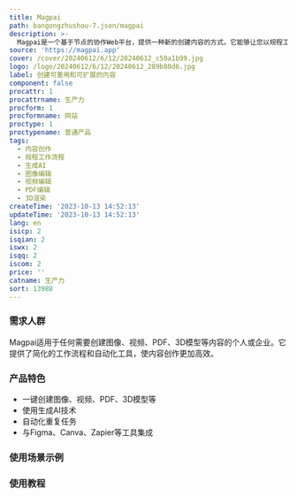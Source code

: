 ```yaml
---
title: Magpai
path: bangongzhushou-7.json/magpai
description: >-
  Magpai是一个基于节点的协作Web平台，提供一种新的创建内容的方式。它能够让您以规程工作流程来提高生产力和内容输出。Magpai具有生成AI、编辑、实用工具和发布工具，可立即用于创建图像、视频、PDF、3D模型等各种类型的内容。它还支持自动化重复任务，与Figma、Canva、Zapier等工具集成。
source: 'https://magpai.app'
cover: /cover/20240612/6/12/20240612_c50a1b99.jpg
logo: /logo/20240612/6/12/20240612_289b80d6.jpg
label: 创建可重用和可扩展的内容
component: false
procattr: 1
procattrname: 生产力
procform: 1
procformname: 网站
proctype: 1
proctypename: 普通产品
tags:
  - 内容创作
  - 规程工作流程
  - 生成AI
  - 图像编辑
  - 视频编辑
  - PDF编辑
  - 3D渲染
createTime: '2023-10-13 14:52:13'
updateTime: '2023-10-13 14:52:13'
lang: en
isicp: 2
isqian: 2
iswx: 2
isqq: 2
iscom: 2
price: ''
catname: 生产力
sort: 13988
---
```




### 需求人群
Magpai适用于任何需要创建图像、视频、PDF、3D模型等内容的个人或企业。它提供了简化的工作流程和自动化工具，使内容创作更加高效。

### 产品特色
- 一键创建图像、视频、PDF、3D模型等
- 使用生成AI技术
- 自动化重复任务
- 与Figma、Canva、Zapier等工具集成

### 使用场景示例


### 使用教程


  
